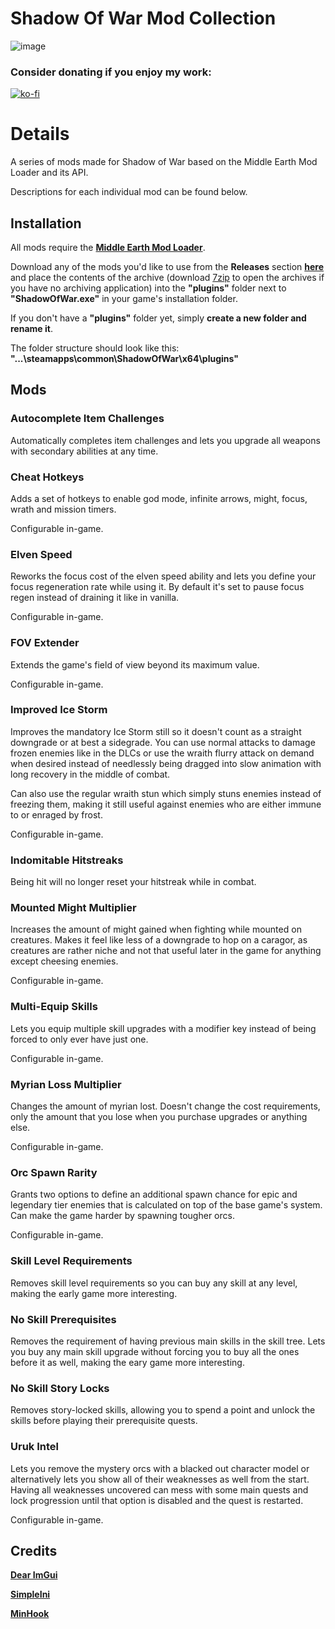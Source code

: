 # Shadow Of War Mod Collection

![image](https://github.com/ReaperAnon/Shadow-Of-War-Mods/assets/63963239/73d709e2-ff8b-4cfe-8aad-7d27f80d2369)

### Consider donating if you enjoy my work:
[![ko-fi](https://ko-fi.com/img/githubbutton_sm.svg)](https://ko-fi.com/A0A6P3CRK)

# Details
A series of mods made for Shadow of War based on the Middle Earth Mod Loader and its API.

Descriptions for each individual mod can be found below.

## Installation
All mods require the [**Middle Earth Mod Loader**](https://github.com/ReaperAnon/Middle-Earth-Mod-Loader).

Download any of the mods you'd like to use from the **Releases** section [**here**](https://github.com/ReaperAnon/Shadow-Of-War-Mods/releases/tag/1.0.0) and place the contents of the archive (download [7zip](https://www.7-zip.org/a/7z2301-x64.exe) to open the archives if you have no archiving application) into the **"plugins"** folder next to **"ShadowOfWar.exe"** in your game's installation folder.

If you don't have a **"plugins"** folder yet, simply **create a new folder and rename it**.

The folder structure should look like this: **"...\steamapps\common\ShadowOfWar\x64\plugins"**

## Mods
### Autocomplete Item Challenges
Automatically completes item challenges and lets you upgrade all weapons with secondary abilities at any time.

### Cheat Hotkeys
Adds a set of hotkeys to enable god mode, infinite arrows, might, focus, wrath and mission timers.

Configurable in-game.

### Elven Speed
Reworks the focus cost of the elven speed ability and lets you define your focus regeneration rate while using it. By default it's set to pause focus regen instead of draining it like in vanilla.

Configurable in-game.

### FOV Extender
Extends the game's field of view beyond its maximum value.

Configurable in-game.

### Improved Ice Storm
Improves the mandatory Ice Storm still so it doesn't count as a straight downgrade or at best a sidegrade. You can use normal attacks to damage frozen enemies like in the DLCs or use the wraith flurry attack on demand when desired instead of needlessly being dragged into slow animation with long recovery in the middle of combat.

Can also use the regular wraith stun which simply stuns enemies instead of freezing them, making it still useful against enemies who are either immune to or enraged by frost.

Configurable in-game.

### Indomitable Hitstreaks
Being hit will no longer reset your hitstreak while in combat.

### Mounted Might Multiplier
Increases the amount of might gained when fighting while mounted on creatures. Makes it feel like less of a downgrade to hop on a caragor, as creatures are rather niche and not that useful later in the game for anything except cheesing enemies. 

Configurable in-game.

### Multi-Equip Skills
Lets you equip multiple skill upgrades with a modifier key instead of being forced to only ever have just one.

Configurable in-game.

### Myrian Loss Multiplier
Changes the amount of myrian lost. Doesn't change the cost requirements, only the amount that you lose when you purchase upgrades or anything else.

Configurable in-game.

### Orc Spawn Rarity
Grants two options to define an additional spawn chance for epic and legendary tier enemies that is calculated on top of the base game's system. Can make the game harder by spawning tougher orcs.

Configurable in-game.

### Skill Level Requirements
Removes skill level requirements so you can buy any skill at any level, making the early game more interesting.

### No Skill Prerequisites
Removes the requirement of having previous main skills in the skill tree. Lets you buy any main skill upgrade without forcing you to buy all the ones before it as well, making the eary game more interesting.

### No Skill Story Locks
Removes story-locked skills, allowing you to spend a point and unlock the skills before playing their prerequisite quests.

### Uruk Intel
Lets you remove the mystery orcs with a blacked out character model or alternatively lets you show all of their weaknesses as well from the start. Having all weaknesses uncovered can mess with some main quests and lock progression until that option is disabled and the quest is restarted.

Configurable in-game.

## Credits
[**Dear ImGui**](https://github.com/ocornut/imgui)

[**SimpleIni**](https://github.com/brofield/simpleini)

[**MinHook**](https://github.com/TsudaKageyu/minhook)

